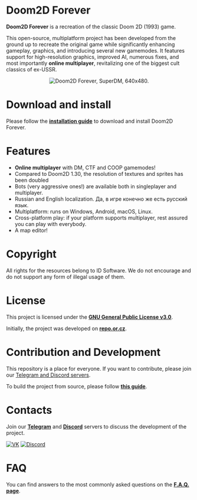 # Doom2D Forever
**Doom2D Forever** is a recreation of the classic Doom 2D (1993) game.

This open-source, multiplatform project has been developed from the ground up to recreate the original game while significantly enhancing gameplay, graphics, and introducing several new gamemodes. It features support for high-resolution graphics, improved AI, numerous fixes, and most importantly **online multiplayer**, revitalizing one of the biggest cult classics of ex-USSR.
<p align="center">
    <img src="https://doom2d.org/doom2d_forever/about/DFsml.jpg" alt="Doom2D Forever, SuperDM, 640x480.">
</p>

# Download and install
Please follow the [**installation guide**](docs/INSTALL.md) to download and install Doom2D Forever.

# Features
- **Online multiplayer** with DM, CTF and COOP gamemodes!
- Compared to Doom2D 1.30, the resolution of textures and sprites has been doubled
- Bots (very aggressive ones!) are available both in singleplayer and multiplayer.
- Russian and English localization. Да, в игре конечно же есть русский язык.
- Multiplatform: runs on Windows, Android, macOS, Linux.
- Cross-platform play: if your platform supports multiplayer, rest assured you can play with everybody.
- A map editor!

# Copyright
All rights for the resources belong to ID Software. We do not encourage and do not support any form of illegal usage of them.

# License
This project is licensed under the [**GNU General Public License v3.0**](https://github.com/Doom2D/Doom2D-Forever/blob/master/COPYING).

Initially, the project was developed on [**repo.or.cz**](https://repo.or.cz/d2df-sdl.git/).

# Contribution and Development
This repository is a place for everyone. If you want to contribute, please join our [Telegram and Discord servers](#contacts).

To build the project from source, please follow [**this guide**](docs/DEVELOPMENT.md).

<a name="contacts"></a>
# Contacts
Join our [**Telegram**](https://t.me/doom2d) and [**Discord**](https://discord.gg/sGpJwMy) servers to discuss the development of the project.

[![VK](https://img.shields.io/badge/Telegram-2CA5E0?style=flat-squeare&logo=telegram&logoColor=white)](https://t.me/doom2d)
[![Discord](https://img.shields.io/badge/chat-Discord-8c9eff?logo=discord&logoColor=ffffff)](https://discord.gg/sGpJwMy)
# FAQ
You can find answers to the most commonly asked questions on the [**F.A.Q. page**](docs/FAQ.md).